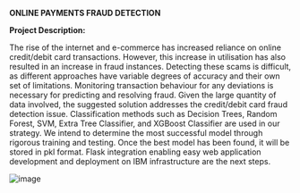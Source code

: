 **ONLINE PAYMENTS FRAUD DETECTION**

**Project Description:**

The rise of the internet and e-commerce has increased reliance on online credit/debit card 
transactions. However, this increase in utilisation has also resulted in an increase in fraud instances. 
Detecting these scams is difficult, as different approaches have variable degrees of accuracy and their 
own set of limitations. Monitoring transaction behaviour for any deviations is necessary for predicting 
and resolving fraud. Given the large quantity of data involved, the suggested solution addresses the 
credit/debit card fraud detection issue.
Classification methods such as Decision Trees, Random Forest, SVM, Extra Tree Classifier, and XGBoost 
Classifier are used in our strategy. We intend to determine the most successful model through 
rigorous training and testing. Once the best model has been found, it will be stored in pkl format. 
Flask integration enabling easy web application development and deployment on IBM infrastructure 
are the next steps.

![image](https://github.com/dhruvgoyal9999/OnlinePaymentFraudDetection/assets/142114666/3c861561-bfd0-4f97-87b4-774b10bb800e)


